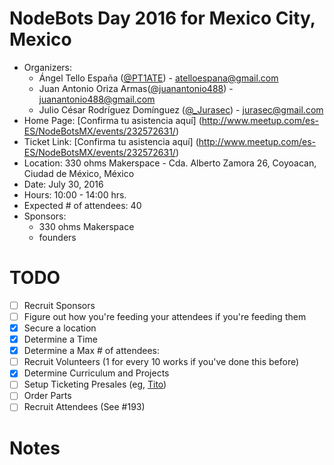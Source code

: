 # NodeBots Day 2016 for Mexico City, Mexico
- Organizers:
	* Ángel Tello España ([@PT1ATE](http://twitter.com/PT1ATE)) - atelloespana@gmail.com
	* Juan Antonio Oriza Armas([@juanantonio488](http://twitter.com/juanantonio488)) - juanantonio488@gmail.com
	* Julio César Rodríguez Domínguez ([@_Jurasec](http://twitter.com/_jurasec)) - jurasec@gmail.com
- Home Page: [Confirma tu asistencia aquí] (http://www.meetup.com/es-ES/NodeBotsMX/events/232572631/)
- Ticket Link: [Confirma tu asistencia aquí] (http://www.meetup.com/es-ES/NodeBotsMX/events/232572631/)
- Location: 330 ohms Makerspace - Cda. Alberto Zamora 26, Coyoacan, Ciudad de México, México
- Date: July 30, 2016
- Hours: 10:00 - 14:00 hrs.
- Expected # of attendees: 40
- Sponsors:
	* 330 ohms Makerspace
	* founders

# TODO

 - [ ] Recruit Sponsors
 - [ ] Figure out how you're feeding your attendees if you're feeding them
 - [x] Secure a location
 - [x] Determine a Time
 - [x] Determine a Max # of attendees:
 - [ ] Recruit Volunteers (1 for every 10 works if you've done this before)
 - [x] Determine Curriculum and Projects
 - [ ] Setup Ticketing Presales (eg, [Tito](https://ti.to/))
 - [ ] Order Parts
 - [ ] Recruit Attendees (See #193)

# Notes
